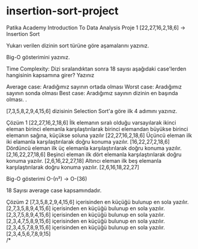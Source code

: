 # insertion-sort-project
Patika Academy Introduction To Data Analysis
Proje 1
[22,27,16,2,18,6] -> Insertion Sort

Yukarı verilen dizinin sort türüne göre aşamalarını yazınız.

Big-O gösterimini yazınız.

Time Complexity: Dizi sıralandıktan sonra 18 sayısı aşağıdaki case'lerden hangisinin kapsamına girer? Yazınız

Average case: Aradığımız sayının ortada olması
Worst case: Aradığımız sayının sonda olması
Best case: Aradığımız sayının dizinin en başında olması.
.



[7,3,5,8,2,9,4,15,6] dizisinin Selection Sort'a göre ilk 4 adımını yazınız.

Çözüm 1 
[22,27,16,2,18,6] İlk elemanın sıralı olduğu varsayılarak ikinci eleman birinci elemanla karşılaştırılarak birinci elemandan büyükse birinci elemanın sağına, küçükse soluna yazılır
[22,27,16,2,18,6] Üçüncü eleman ilk iki elamanla karşılaştırılarak doğru konuma yazılır.
[16,22,27,2,18,6] Dördüncü eleman ilk üç elemanla karşılaştırılarak doğru konuma yazılır.
[2,16,22,27,18,6] Beşinci eleman ilk dört elemanla karşılaştırılarak doğru konuma yazılır.
[2,6,16,22,27,18] Altıncı eleman ilk beş elemanla karşılaştırılarak doğru konuma yazılır.
[2,6,16,18,22,27]


Big-O gösterimi O-(n²) ->   O-(36)

18 Sayısı average case kapsamındadır.

Çözüm 2 
[7,3,5,8,2,9,4,15,6] içerisinden en küçüğü bulunup en sola yazılır.
[2,7,3,5,8,9,4,15,6] içerisinden en küçüğü bulunup en sola yazılır.
[2,3,7,5,8,9,4,15,6] içerisinden en küçüğü bulunup en sola yazılır.
[2,3,4,7,5,8,9,15,6] içerisinden en küçüğü bulunup en sola yazılır.
[2,3,4,5,7,8,9,15,6] içerisinden en küçüğü bulunup en sola yazılır.
[2,3,4,5,6,7,8,9,15]  
/*
